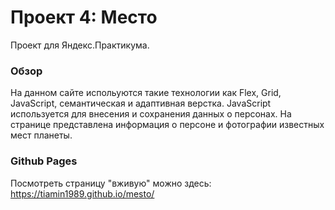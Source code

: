 # Проект 4: Место

Проект для Яндекс.Практикума.

### Обзор

На данном сайте испольуются такие технологии как Flex, Grid, JavaScript, семантическая и адаптивная верстка. JavaScript используется для внесения и сохранения данных о персонах. На странице представлена информация о персоне и фотографии известных мест планеты.

### Github Pages

Посмотреть страницу "вживую" можно здесь: https://tiamin1989.github.io/mesto/
